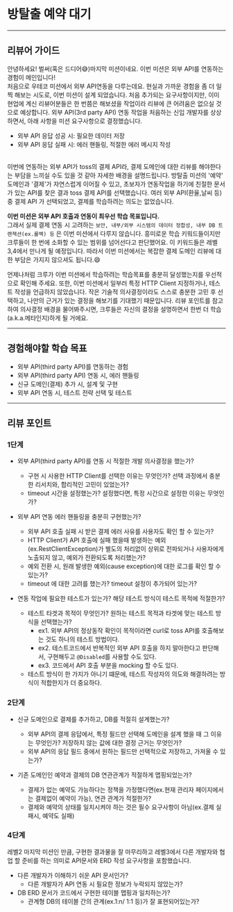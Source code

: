 # 방탈출 예약 대기

---

## 리뷰어 가이드
안녕하세요! 벌써(혹은 드디어😅)마지막 미션이네요. 이번 미션은 외부 API를 연동하는 경험이 메인입니다! <br>
처음으로 우테코 미션에서 외부 API연동을 다루는데요. 현실과 가까운 경험을 좀 더 일찍 해보는 시도로, 이번 미션이 설계 되었습니다.
처음 추가되는 요구사항이지만, 이미 현업에 계신 리뷰어분들은 한 번쯤은 해보셨을 작업이라 리뷰에 큰 어려움은 없으실 것으로 예상합니다.
외부 API(3rd party API) 연동 작업을 처음하는 신입 개발자를 상상하면서, 아래 사항을 미션 요구사항으로 결정했습니다. 
- 외부 API 응답 성공 시: 필요한 데이터 저장
- 외부 API 응답 실패 시: 에러 핸들링, 적절한 에러 메시지 작성  

<br>
이번에 연동하는 외부 API가 toss의 결제 API라, 결제 도메인에 대한 리뷰를 해야한다는 부담을 느끼실 수도 있을 것 같아 자세한 배경을 설명드립니다.
방탈출 미션의 '예약' 도메인과 '결제'가 자연스럽게 이어질 수 있고, 초보자가 연동작업을 하기에 친절한 문서가 있는 API를 찾은 결과 toss 결제 API를 선택했습니다.
여러 외부 API(환율,날씨 등)중 결제 API 가 선택되었고, 결제를 학습하려는 의도는 없었습니다.   

**이번 미션은 외부 API 호출과 연동이 최우선 학습 목표입니다.** <br> 
그래서 실제 결제 연동 시 고려하는 `보안, 내부/외부 시스템의 데이터 정합성, 내부 DB 트랜잭션(ex.롤백) 등` 은 이번 미션에서 다루지 않습니다.
흥미로운 학습 키워드들이지만 크루들이 한 번에 소화할 수 있는 범위를 넘어선다고 판단했어요. 이 키워드들은 레벨3,4에서 만나게 될 예정입니다. 
따라서 이번 미션에서는 복잡한 결제 도메인 리뷰에 대한 부담은 가지지 않으셔도 됩니다.😄

언제나처럼 크루가 이번 미션에서 학습하려는 학습목표를 충분히 달성했는지를 우선적으로 확인해 주세요.
또한, 이번 미션에서 일부러 특정 HTTP Client 지정하거나, 테스트 작성을 언급하지 않았습니다. 
작은 기술적 의사결정이라도 스스로 충분한 고민 후 선택하고, 나만의 근거가 있는 결정을 해보기를 기대했기 때문입니다. 
리뷰 포인트를 참고하여 의사결정 배경을 물어봐주시면, 크루들은 자신의 결정을 설명하면서 한번 더 학습(a.k.a.메타인지)하게 될 거에요.

---

## 경험해야할 학습 목표

- 외부 API(third party API)를 연동하는 경험
- 외부 API(third party API) 연동 시, 에러 핸들링
- 신규 도메인(결제) 추가 시, 설계 및 구현
- 외부 API 연동 시, 테스트 전략 선택 및 테스트 

---

## 리뷰 포인트

### 1단계
- 외부 API(third party API)를 연동 시 적절한 개발 의사결정을 했는가?
  - 구현 시 사용한 HTTP Client를 선택한 이유는 무엇인가? 선택 과정에서 충분한 리서치와, 합리적인 고민이 있었는가?
  - timeout 시간을 설정했는가? 설정했다면, 특정 시간으로 설정한 이유는 무엇인가?
  

- 외부 API 연동 에러 핸들링을 충분히 구현했는가?
  - 외부 API 호출 실패 시 받은 결제 에러 사유를 사용자도 확인 할 수 있는가?
  - HTTP Client가 API 호출에 실패 했을때 발생하는 예외(ex.RestClientException)가 별도의 처리없이 상위로 전파되거나 사용자에게 노출되지 않고, 예외가 전환되도록 처리했는가?
  - 예외 전환 시, 원래 발생한 예외(cause exception)에 대한 로그를 확인 할 수 있는가?
  - timeout 에 대한 고려를 했는가? timeout 설정이 추가되어 있는가? 


- 연동 작업에 필요한 테스트가 있는가? 해당 테스트 방식이 테스트 목적에 적절한가?
  - 테스트 타겟과 목적이 무엇인가? 원하는 테스트 목적과 타겟에 맞는 테스트 방식을 선택했는가?
    - ex1. 외부 API의 정상동작 확인이 목적이라면 curl로 toss API를 호출해보는 것도 하나의 테스트 방법이다.
    - ex2. 테스트코드에서 반복적인 외부 API 호출을 하지 말아한다고 판단해서, 구현해두고 `@Disabled`를 사용할 수도 있다.
    - ex3. 코드에서 API 호출 부분을 mocking 할 수도 있다.
  - 테스트 방식이 한 가지가 아니기 떄문에, 테스트 작성자의 의도와 해결하려는 방식이 적합한지가 더 중요하다. 

### 2단계
- 신규 도메인으로 결제를 추가하고, DB를 적절히 설계했는가?
  - 외부 API의 결제 응답에서, 특정 필드만 선택해 도메인을 설계 했을 때 그 이유는 무엇인가? 저장하지 않는 값에 대한 결정 근거는 무엇인가? 
  - 외부 API의 응답 필드 중에서 원하는 필드만 선택적으로 저장하고, 가져올 수 있는가?

  
- 기존 도메인인 예약과 결제의 DB 연관관계가 적절하게 맵핑되었는가?  
  - 결제가 없는 예약도 가능하다는 정책을 가정했다면(ex.현재 관리자 페이지에서는 결제없이 예약이 가능), 연관 관계가 적절한가?
  - 결제와 예약의 상태를 일치시켜야 하는 것은 필수 요구사항이 아님(ex.결제 실패시, 예약도 실패)

### 4단계
레벨2 마지막 미션인 만큼, 구현한 결과물을 잘 마무리하고
레벨3에서 다른 개발자와 협업 할 준비를 하는 의미로 API문서와 ERD 작성 요구사항을 포함했습니다.
- 다른 개발자가 이해하기 쉬운 API 문서인가? 
  - 다른 개발자가 API 연동 시 필요한 정보가 누락되지 않았는가? 
- DB ERD 문서가 코드에서 구현한 테이블 맵핑과 일치하는가?
  - 관계형 DB의 테이블 간의 관계(ex.1:n/ 1:1 등)가 잘 표현되어있는가? 
